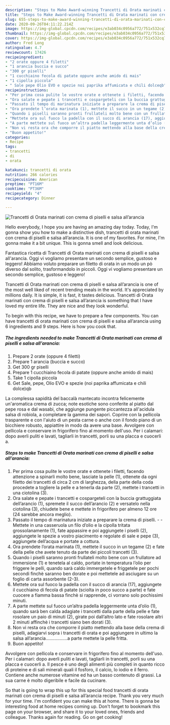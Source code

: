 ```yaml
---
description: "Steps to Make Award-winning Trancetti di Orata marinati con crema di piselli e salsa all’arancia"
title: "Steps to Make Award-winning Trancetti di Orata marinati con crema di piselli e salsa all’arancia"
slug: 655-steps-to-make-award-winning-trancetti-di-orata-marinati-con-crema-di-piselli-e-salsa-allarancia
date: 2020-09-26T04:11:22.214Z
image: https://img-global.cpcdn.com/recipes/e3ab034c0956a772/751x532cq70/trancetti-di-orata-marinati-con-crema-di-piselli-e-salsa-allarancia-recipe-main-photo.jpg
thumbnail: https://img-global.cpcdn.com/recipes/e3ab034c0956a772/751x532cq70/trancetti-di-orata-marinati-con-crema-di-piselli-e-salsa-allarancia-recipe-main-photo.jpg
cover: https://img-global.cpcdn.com/recipes/e3ab034c0956a772/751x532cq70/trancetti-di-orata-marinati-con-crema-di-piselli-e-salsa-allarancia-recipe-main-photo.jpg
author: Fred Long
ratingvalue: 4.7
reviewcount: 17426
recipeingredient:
- "2 orate oppure 4 filetti"
- "1 arancia buccia e succo"
- "300 gr piselli"
- "1 cucchiaino fecola di patate oppure anche amido di mais"
- "1 cipolla piccola"
- " Sale pepe Olio EVO e spezie noi paprika affumicata e chili dolceqb"
recipeinstructions:
- "Per prima cosa pulite le vostre orate e ottenete i filetti, facendo attenzione a spinarli molto bene, lasciate la pelle (1), ottenete da ogni filetto dei trancetti di circa 2 cm di larghezza, della parte della coda procedete a togliere la pelle e a tenerla da parte (2), mettete i trancetti in una ciotolina (3)."
- "Ora salate e pepate i trancetti e cospargeteli con la buccia grattuggiata dell’arancio (1), spremete il succo dell’arancio (2) e versatelo nella ciotolina (3), chiudete bene e mettete in frigorifero per almeno 12 ore (24 sarebbe ancora meglio)."
- "Passato il tempo di marinatura iniziate a preparare la crema di piselli.  Mettete in una casseruola un filo d’olio e la cipolla tritata grossolanamente (1), fate appassire e poi aggiungete i piselli (2), aggiungete le spezie a vostro piacimento e regolate di sale e pepe (3), aggiungete dell’acqua e portate a cottura."
- "Ora prendete l’orata marinata (1), mettete il succo in un tegame (2) e fate della pelle che avete tenuto da parte dei piccoli trancetti (3)."
- "Quando i piselli saranno pronti frullateli molto bene con un frullatore ad immersione (1) e tenetela al caldo, portate in temperatura l’olio per friggere le pelli, quando sarà caldo immergetele e friggetele per pochi secondi finchè saranno ben dorate e poi mettetele ad asciugare su un foglio di carta assorbente (2-3)."
- "Mettete ora sul fuoco la padella con il succo di arancia (17), aggiungete il cucchiaino di fecola di patate (sciolta in poco succo a parte) e fate cuocere a fiamma bassa finchè si rapprende, ci vorrano solo pochissimi minuti."
- "A parte mettete sul fuoco un’altra padella leggermente unta d’olio (1), quando sarà ben calda adagiate i trancetti dalla parte della pelle e fate rosolare un paio di minuti (2), girate poi dall’altro lato e fate rosolare altri 2 minuti affinchè i trancetti siano ben dorati (3)."
- "Non vi resta ora che comporre il piatto mettendo alla base della crema di piselli, adagiarvi sopra i trancetti di orata e poi aggiungere in ultimo la salsa all’arancia……………..a parte mettete la pelle fritta."
- "Buon appetito!"
categories:
- Recipe
tags:
- trancetti
- di
- orata

katakunci: trancetti di orata 
nutrition: 266 calories
recipecuisine: American
preptime: "PT16M"
cooktime: "PT36M"
recipeyield: "4"
recipecategory: Dinner

---
```



![Trancetti di Orata marinati con crema di piselli e salsa all’arancia](https://img-global.cpcdn.com/recipes/e3ab034c0956a772/751x532cq70/trancetti-di-orata-marinati-con-crema-di-piselli-e-salsa-allarancia-recipe-main-photo.jpg)

Hello everybody, I hope you are having an amazing day today. Today, I'm gonna show you how to make a distinctive dish, trancetti di orata marinati con crema di piselli e salsa all’arancia. It is one of my favorites. For mine, I'm gonna make it a bit unique. This is gonna smell and look delicious.

Fantastica ricetta di Trancetti di Orata marinati con crema di piselli e salsa all&#39;arancia. Oggi vi vogliamo presentare un secondo semplice, gustoso e leggero! Abbiamo voluto preparare un filetto di orata in un modo un pò diverso dal solito, trasformandolo in piccoli. Oggi vi vogliamo presentare un secondo semplice, gustoso e leggero!

Trancetti di Orata marinati con crema di piselli e salsa all’arancia is one of the most well liked of recent trending meals in the world. It's appreciated by millions daily. It is simple, it is fast, it tastes delicious. Trancetti di Orata marinati con crema di piselli e salsa all’arancia is something that I have loved my entire life. They are nice and they look wonderful.


To begin with this recipe, we have to prepare a few components. You can have trancetti di orata marinati con crema di piselli e salsa all’arancia using 6 ingredients and 9 steps. Here is how you cook that.

<!--inarticleads1-->

##### The ingredients needed to make Trancetti di Orata marinati con crema di piselli e salsa all’arancia:

1. Prepare 2 orate (oppure 4 filetti)
1. Prepare 1 arancia (buccia e succo)
1. Get 300 gr piselli
1. Prepare 1 cucchiaino fecola di patate (oppure anche amido di mais)
1. Take 1 cipolla piccola
1. Get  Sale, pepe, Olio EVO e spezie (noi paprika affumicata e chili dolce)qb


La complessa sapidità del baccalà mantecato incontra felicemente un&#39;aromatica crema di zucca; note esotiche sono conferite al piatto dal pepe rosa e dal wasabi, che aggiunge pungente piccantezza all&#39;acidula salsa di robiola, a completare la gamma dei sapori. Coprire con la pellicola trasparente e con l&#39;aiuto di un pesta carne o anche con il fondo piano di un bicchiere robusto, appiattire in modo da avere una base. Avvolgere con pellicola e conservare in frigorifero fino al momento dell&#39;uso. Per i calamari: dopo averli puliti e lavati, tagliarli in trancetti, porli su una placca e cuocerli a. 

<!--inarticleads2-->

##### Steps to make Trancetti di Orata marinati con crema di piselli e salsa all’arancia:

1. Per prima cosa pulite le vostre orate e ottenete i filetti, facendo attenzione a spinarli molto bene, lasciate la pelle (1), ottenete da ogni filetto dei trancetti di circa 2 cm di larghezza, della parte della coda procedete a togliere la pelle e a tenerla da parte (2), mettete i trancetti in una ciotolina (3).
1. Ora salate e pepate i trancetti e cospargeteli con la buccia grattuggiata dell’arancio (1), spremete il succo dell’arancio (2) e versatelo nella ciotolina (3), chiudete bene e mettete in frigorifero per almeno 12 ore (24 sarebbe ancora meglio).
1. Passato il tempo di marinatura iniziate a preparare la crema di piselli. -  - Mettete in una casseruola un filo d’olio e la cipolla tritata grossolanamente (1), fate appassire e poi aggiungete i piselli (2), aggiungete le spezie a vostro piacimento e regolate di sale e pepe (3), aggiungete dell’acqua e portate a cottura.
1. Ora prendete l’orata marinata (1), mettete il succo in un tegame (2) e fate della pelle che avete tenuto da parte dei piccoli trancetti (3).
1. Quando i piselli saranno pronti frullateli molto bene con un frullatore ad immersione (1) e tenetela al caldo, portate in temperatura l’olio per friggere le pelli, quando sarà caldo immergetele e friggetele per pochi secondi finchè saranno ben dorate e poi mettetele ad asciugare su un foglio di carta assorbente (2-3).
1. Mettete ora sul fuoco la padella con il succo di arancia (17), aggiungete il cucchiaino di fecola di patate (sciolta in poco succo a parte) e fate cuocere a fiamma bassa finchè si rapprende, ci vorrano solo pochissimi minuti.
1. A parte mettete sul fuoco un’altra padella leggermente unta d’olio (1), quando sarà ben calda adagiate i trancetti dalla parte della pelle e fate rosolare un paio di minuti (2), girate poi dall’altro lato e fate rosolare altri 2 minuti affinchè i trancetti siano ben dorati (3).
1. Non vi resta ora che comporre il piatto mettendo alla base della crema di piselli, adagiarvi sopra i trancetti di orata e poi aggiungere in ultimo la salsa all’arancia……………..a parte mettete la pelle fritta.
1. Buon appetito!


Avvolgere con pellicola e conservare in frigorifero fino al momento dell&#39;uso. Per i calamari: dopo averli puliti e lavati, tagliarli in trancetti, porli su una placca e cuocerli a. Il pesce è uno degli alimenti più completi in quanto ricco di proteine e di sali minerali quali il fosforo, il calcio, lo iodio e il ferro. Contiene anche numerose vitamine ed ha un basso contenuto di grassi. La sua carne è molto digeribile e facile da cucinare. 

So that is going to wrap this up for this special food trancetti di orata marinati con crema di piselli e salsa all’arancia recipe. Thank you very much for your time. I'm confident you can make this at home. There is gonna be interesting food at home recipes coming up. Don't forget to bookmark this page on your browser, and share it to your loved ones, friends and colleague. Thanks again for reading. Go on get cooking!
